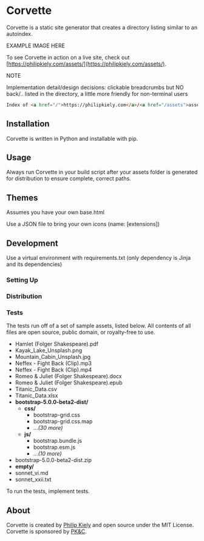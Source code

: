 # Corvette

Corvette is a static site generator that creates a directory listing similar to an autoindex.

EXAMPLE IMAGE HERE

To see Corvette in action on a live site, check out [https://philipkiely.com/assets/](https://philipkiely.com/assets/).


NOTE

Implementation detail/design decisions: clickable breadcrumbs but NO back/.. listed in the directory, a little more friendly for non-terminal users

```html
Index of <a href="/">https://philipkiely.com</a>/<a href="/assets">assets</a>/<a href="/assets/img">img</a>
```


## Installation

Corvette is written in Python and installable with pip.

## Usage

Always run Corvette in your build script after your assets folder is generated for distribution to ensure complete, correct paths.

## Themes

Assumes you have your own base.html

Use a JSON file to bring your own icons (name: \[extensions\])

## Development

Use a virtual environment with requirements.txt (only dependency is Jinja and its dependencies)

### Setting Up


### Distribution


### Tests

The tests run off of a set of sample assets, listed below. All contents of all files are open source, public domain, or royalty-free to use.


* Hamlet (Folger Shakespeare).pdf
* Kayak_Lake_Unsplash.png
* Mountain_Cabin_Unsplash.jpg
* Neffex - Fight Back (Clip).mp3
* Neffex - Fight Back (Clip).mp4
* Romeo & Juliet (Folger Shakespeare).docx
* Romeo & Juliet (Folger Shakespeare).epub
* Titanic_Data.csv
* Titanic_Data.xlsx
* **bootstrap-5.0.0-beta2-dist/**
  * **css/**
    * bootstrap-grid.css
    * bootstrap-grid.css.map
    * *...(30 more)*
  * **js/**
    * bootstrap.bundle.js
    * bootstrap.esm.js
    * *...(10 more)*
* bootstrap-5.0.0-beta2-dist.zip
* **empty/**
* sonnet_vi.md
* sonnet_xxii.txt

To run the tests, implement tests.

## About

Corvette is created by [Philip Kiely](https://philipkiely.com) and open source under the MIT License. Corvette is sponsored by [PK&C](https://pkandc.com).